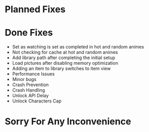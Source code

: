 # Planned Fixes
# Done Fixes
 - Set as watching is set as completed in hot and random animes
 - Not checking for cache at hot and random animes
 - Add library path after completing the initial setup
 - Load pictures after disabling memory optimization
 - Adding an item to library switches to item view
 - Performance Issues
 - Minor bugs
 - Crash Prevention
 - Crash Handling
 - Unlock API Delay
 - Unlock Characters Cap
# Sorry For Any Inconvenience

